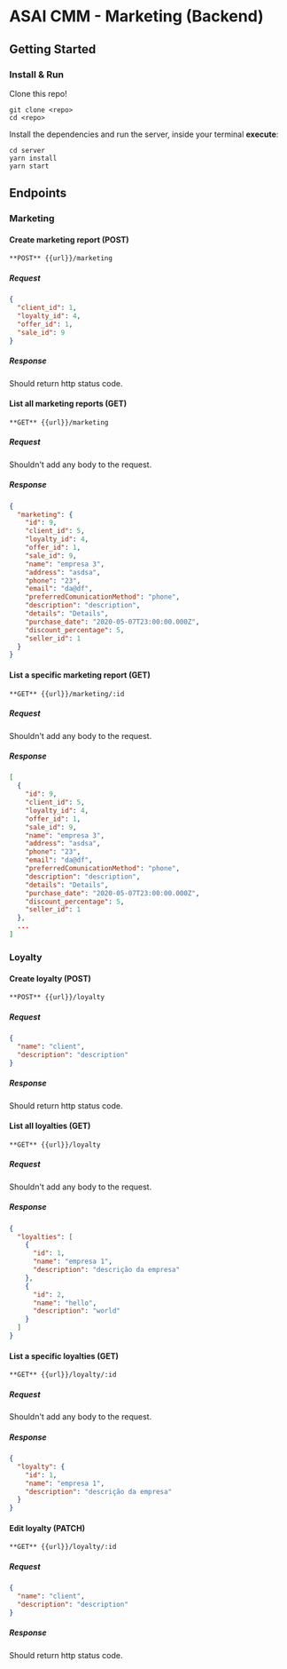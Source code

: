 # ASAI CMM - Marketing (Backend)

## Getting Started

### Install & Run

Clone this repo!

```
git clone <repo>
cd <repo>
```

Install the dependencies and run the server, inside your terminal **execute**:

```
cd server
yarn install
yarn start
```

## Endpoints

### Marketing

#### Create marketing report (POST)

`**POST** {{url}}/marketing`

##### Request

```json
{
  "client_id": 1,
  "loyalty_id": 4,
  "offer_id": 1,
  "sale_id": 9
}
```

##### Response

Should return http status code.

#### List all marketing reports (GET)

`**GET** {{url}}/marketing`

##### Request

Shouldn't add any body to the request.

##### Response

```json
{
  "marketing": {
    "id": 9,
    "client_id": 5,
    "loyalty_id": 4,
    "offer_id": 1,
    "sale_id": 9,
    "name": "empresa 3",
    "address": "asdsa",
    "phone": "23",
    "email": "da@df",
    "preferredComunicationMethod": "phone",
    "description": "description",
    "details": "Details",
    "purchase_date": "2020-05-07T23:00:00.000Z",
    "discount_percentage": 5,
    "seller_id": 1
  }
}
```

#### List a specific marketing report (GET)

`**GET** {{url}}/marketing/:id`

##### Request

Shouldn't add any body to the request.

##### Response

```json
[
  {
    "id": 9,
    "client_id": 5,
    "loyalty_id": 4,
    "offer_id": 1,
    "sale_id": 9,
    "name": "empresa 3",
    "address": "asdsa",
    "phone": "23",
    "email": "da@df",
    "preferredComunicationMethod": "phone",
    "description": "description",
    "details": "Details",
    "purchase_date": "2020-05-07T23:00:00.000Z",
    "discount_percentage": 5,
    "seller_id": 1
  },
  ...
]
```

### Loyalty

#### Create loyalty (POST)

`**POST** {{url}}/loyalty`

##### Request

```json
{
  "name": "client",
  "description": "description"
}
```

##### Response

Should return http status code.

#### List all loyalties (GET)

`**GET** {{url}}/loyalty`

##### Request

Shouldn't add any body to the request.

##### Response

```json
{
  "loyalties": [
    {
      "id": 1,
      "name": "empresa 1",
      "description": "descrição da empresa"
    },
    {
      "id": 2,
      "name": "hello",
      "description": "world"
    }
  ]
}
```

#### List a specific loyalties (GET)

`**GET** {{url}}/loyalty/:id`

##### Request

Shouldn't add any body to the request.

##### Response

```json
{
  "loyalty": {
    "id": 1,
    "name": "empresa 1",
    "description": "descrição da empresa"
  }
}
```

#### Edit loyalty (PATCH)

`**GET** {{url}}/loyalty/:id`

##### Request

```json
{
  "name": "client",
  "description": "description"
}
```

##### Response

Should return http status code.
